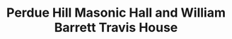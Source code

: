 ---
layout: repo
title: "Perdue Hill Masonic Hall and William Barrett Travis House"
id: 10799
permalink: repos/10799/
---